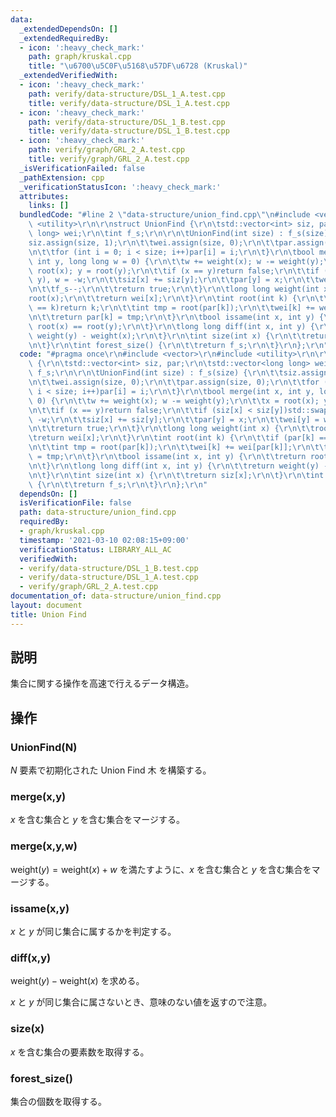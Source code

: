 ```yaml
---
data:
  _extendedDependsOn: []
  _extendedRequiredBy:
  - icon: ':heavy_check_mark:'
    path: graph/kruskal.cpp
    title: "\u6700\u5C0F\u5168\u57DF\u6728 (Kruskal)"
  _extendedVerifiedWith:
  - icon: ':heavy_check_mark:'
    path: verify/data-structure/DSL_1_A.test.cpp
    title: verify/data-structure/DSL_1_A.test.cpp
  - icon: ':heavy_check_mark:'
    path: verify/data-structure/DSL_1_B.test.cpp
    title: verify/data-structure/DSL_1_B.test.cpp
  - icon: ':heavy_check_mark:'
    path: verify/graph/GRL_2_A.test.cpp
    title: verify/graph/GRL_2_A.test.cpp
  _isVerificationFailed: false
  _pathExtension: cpp
  _verificationStatusIcon: ':heavy_check_mark:'
  attributes:
    links: []
  bundledCode: "#line 2 \"data-structure/union_find.cpp\"\n#include <vector>\r\n#include\
    \ <utility>\r\n\r\nstruct UnionFind {\r\n\tstd::vector<int> siz, par;\r\n\tstd::vector<long\
    \ long> wei;\r\n\tint f_s;\r\n\r\n\tUnionFind(int size) : f_s(size) {\r\n\t\t\
    siz.assign(size, 1);\r\n\t\twei.assign(size, 0);\r\n\t\tpar.assign(size, 0);\r\
    \n\t\tfor (int i = 0; i < size; i++)par[i] = i;\r\n\t}\r\n\tbool merge(int x,\
    \ int y, long long w = 0) {\r\n\t\tw += weight(x); w -= weight(y);\r\n\t\tx =\
    \ root(x); y = root(y);\r\n\t\tif (x == y)return false;\r\n\t\tif (siz[x] < siz[y])std::swap(x,\
    \ y), w = -w;\r\n\t\tsiz[x] += siz[y];\r\n\t\tpar[y] = x;\r\n\t\twei[y] = w;\r\
    \n\t\tf_s--;\r\n\t\treturn true;\r\n\t}\r\n\tlong long weight(int x) {\r\n\t\t\
    root(x);\r\n\t\treturn wei[x];\r\n\t}\r\n\tint root(int k) {\r\n\t\tif (par[k]\
    \ == k)return k;\r\n\t\tint tmp = root(par[k]);\r\n\t\twei[k] += wei[par[k]];\r\
    \n\t\treturn par[k] = tmp;\r\n\t}\r\n\tbool issame(int x, int y) {\r\n\t\treturn\
    \ root(x) == root(y);\r\n\t}\r\n\tlong long diff(int x, int y) {\r\n\t\treturn\
    \ weight(y) - weight(x);\r\n\t}\r\n\tint size(int x) {\r\n\t\treturn siz[x];\r\
    \n\t}\r\n\tint forest_size() {\r\n\t\treturn f_s;\r\n\t}\r\n};\r\n"
  code: "#pragma once\r\n#include <vector>\r\n#include <utility>\r\n\r\nstruct UnionFind\
    \ {\r\n\tstd::vector<int> siz, par;\r\n\tstd::vector<long long> wei;\r\n\tint\
    \ f_s;\r\n\r\n\tUnionFind(int size) : f_s(size) {\r\n\t\tsiz.assign(size, 1);\r\
    \n\t\twei.assign(size, 0);\r\n\t\tpar.assign(size, 0);\r\n\t\tfor (int i = 0;\
    \ i < size; i++)par[i] = i;\r\n\t}\r\n\tbool merge(int x, int y, long long w =\
    \ 0) {\r\n\t\tw += weight(x); w -= weight(y);\r\n\t\tx = root(x); y = root(y);\r\
    \n\t\tif (x == y)return false;\r\n\t\tif (siz[x] < siz[y])std::swap(x, y), w =\
    \ -w;\r\n\t\tsiz[x] += siz[y];\r\n\t\tpar[y] = x;\r\n\t\twei[y] = w;\r\n\t\tf_s--;\r\
    \n\t\treturn true;\r\n\t}\r\n\tlong long weight(int x) {\r\n\t\troot(x);\r\n\t\
    \treturn wei[x];\r\n\t}\r\n\tint root(int k) {\r\n\t\tif (par[k] == k)return k;\r\
    \n\t\tint tmp = root(par[k]);\r\n\t\twei[k] += wei[par[k]];\r\n\t\treturn par[k]\
    \ = tmp;\r\n\t}\r\n\tbool issame(int x, int y) {\r\n\t\treturn root(x) == root(y);\r\
    \n\t}\r\n\tlong long diff(int x, int y) {\r\n\t\treturn weight(y) - weight(x);\r\
    \n\t}\r\n\tint size(int x) {\r\n\t\treturn siz[x];\r\n\t}\r\n\tint forest_size()\
    \ {\r\n\t\treturn f_s;\r\n\t}\r\n};\r\n"
  dependsOn: []
  isVerificationFile: false
  path: data-structure/union_find.cpp
  requiredBy:
  - graph/kruskal.cpp
  timestamp: '2021-03-10 02:08:15+09:00'
  verificationStatus: LIBRARY_ALL_AC
  verifiedWith:
  - verify/data-structure/DSL_1_B.test.cpp
  - verify/data-structure/DSL_1_A.test.cpp
  - verify/graph/GRL_2_A.test.cpp
documentation_of: data-structure/union_find.cpp
layout: document
title: Union Find
---
```


## 説明
集合に関する操作を高速で行えるデータ構造。

## 操作
### UnionFind(N)
$N$ 要素で初期化された Union Find 木 を構築する。
### merge(x,y)
$x$ を含む集合と $y$ を含む集合をマージする。
### merge(x,y,w)
$\mathrm{weight}(y) = \mathrm{weight}(x) + w$ を満たすように、$x$ を含む集合と $y$ を含む集合をマージする。
### issame(x,y)
$x$ と $y$ が同じ集合に属するかを判定する。
### diff(x,y)
$\mathrm{weight}(y) - \mathrm{weight}(x)$ を求める。

$x$ と $y$ が同じ集合に属さないとき、意味のない値を返すので注意。
### size(x)
$x$ を含む集合の要素数を取得する。
### forest_size()
集合の個数を取得する。